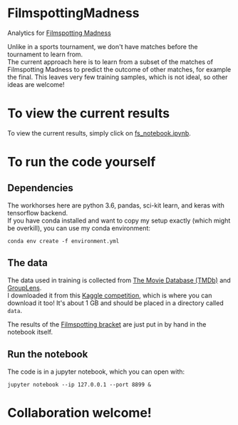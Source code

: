 # FilmspottingMadness
Analytics for [Filmspotting Madness](https://www.filmspotting.net/madness/)

Unlike in a sports tournament, we don't have matches before the tournament to learn from.  
The current approach here is to learn from a subset of the matches of Filmspotting Madness to predict the outcome of other matches, for example the final.
This leaves very few training samples, which is not ideal, so other ideas are welcome!

# To view the current results
To view the current results, simply click on [fs_notebook.ipynb](https://github.com/benjaminkreis/FilmspottingMadness/blob/master/fs_notebook.ipynb).

# To run the code yourself

## Dependencies
The workhorses here are python 3.6, pandas, sci-kit learn, and keras with tensorflow backend.  
If you have conda installed and want to copy my setup exactly (which might be overkill), you can use my conda environment:

```
conda env create -f environment.yml
```

## The data
The data used in training is collected from [The Movie Database (TMDb)](https://www.themoviedb.org/?language=en) 
and [GroupLens](https://grouplens.org/datasets/movielens/latest/).  
I downloaded it from this [Kaggle competition](https://www.kaggle.com/rounakbanik/the-movies-dataset), which is where you can download it too!
It's about 1 GB and should be placed in a directory called `data`.

The results of the [Filmspotting bracket](https://challonge.com/madness2018) are just put in by hand in the notebook itself.


## Run the notebook

The code is in a jupyter notebook, which you can open with:
```
jupyter notebook --ip 127.0.0.1 --port 8899 &
```

# Collaboration welcome!
